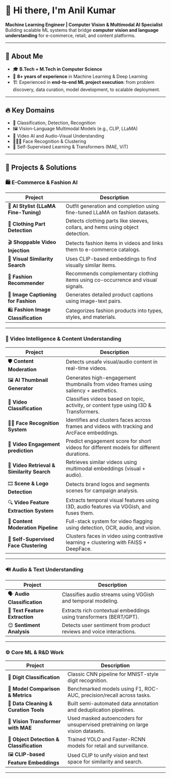 # 👋 Hi there, I'm Anil Kumar

**Machine Learning Engineer | Computer Vision & Multimodal AI Specialist**  
Building scalable ML systems that bridge **computer vision and language understanding** for e-commerce, retail, and content platforms.

---

## 🧠 About Me

- 🎓 **B.Tech + M.Tech in Computer Science**
- 💼 **8+ years of experience** in Machine Learning & Deep Learning
- 🏗️ Experienced in **end-to-end ML project execution**: from problem discovery, data curation, model development, to scalable deployment.
  <!-- - 📊 Spent 70–80% of my time on **data curation and preparation**, ensuring clean and relevant datasets for high-performing models. -->

---

## 🔥 Key Domains

- 🧠 Classification, Detection, Recognition
- 🖼️ Vision-Language Multimodal Models (e.g., CLIP, LLaMA)
- 🎥 Video AI and Audio-Visual Understanding
- 🧑‍🤝‍🧑 Face Recognition & Clustering
- 🧵 Self-Supervised Learning & Transformers (MAE, ViT)

---

## 🚀 Projects & Solutions

### 🛍️ E-Commerce & Fashion AI

| Project | Description |
|--------|-------------|
| 👗 **AI Stylist (LLaMA Fine-Tuning)** | Outfit generation and completion using fine-tuned LLaMA on fashion datasets. |
| 🧥 **Clothing Part Detection** | Detects clothing parts like sleeves, collars, and hems using object detection. |
| 🎬 **Shoppable Video Injection** | Detects fashion items in videos and links them to e-commerce catalogs. |
| 👗 **Visual Similarity Search** | Uses CLIP-based embeddings to find visually similar items. |
| 🧠 **Fashion Recommender** | Recommends complementary clothing items using co-occurrence and visual signals. |
| 🔎 **Image Captioning for Fashion** | Generates detailed product captions using image-text pairs. |
| 🛍️ **Fashion Image Classification** | Categorizes fashion products into types, styles, and materials. |

---

### 🎥 Video Intelligence & Content Understanding

| Project | Description |
|--------|-------------|
| 🛡️ **Content Moderation** | Detects unsafe visual/audio content in real-time videos. |
| 🖼️ **AI Thumbnail Generator** | Generates high-engagement thumbnails from video frames using saliency + aesthetics. |
| 🎥 **Video Classification** | Classifies videos based on topic, activity, or content type using I3D & Transformers. |
| 🧑‍🦰 **Face Recognition System** | Identifies and clusters faces across frames and videos with tracking and ArcFace embeddings. |
| 🎥 **Video Engagement prediction** | Predict engagement score for short videos for different models for different durations. |
| 🧠 **Video Retrieval & Similarity Search** | Retrieves similar videos using multimodal embeddings (visual + audio). |
| 🎞️ **Scene & Logo Detection** | Detects brand logos and segments scenes for campaign analysis. |
| 🔍 **Video Feature Extraction System** | Extracts temporal visual features using I3D, audio features via VGGish, and fuses them. |
| 🛑 **Content Moderation Pipeline** | Full-stack system for video flagging using detection, OCR, audio, and vision. |
| 👥 **Self-Supervised Face Clustering** | Clusters faces in video using contrastive learning + clustering with FAISS + DeepFace. |

---

### 🔊 Audio & Text Understanding

| Project | Description |
|--------|-------------|
| 🗣️ **Audio Classification** | Classifies audio streams using VGGish and temporal modeling. |
| 🧏 **Text Feature Extraction** | Extracts rich contextual embeddings using transformers (BERT/GPT). |
| 😊 **Sentiment Analysis** | Detects user sentiment from product reviews and voice interactions. |

---

### ⚙️ Core ML & R&D Work

| Project | Description |
|--------|-------------|
| 🔢 **Digit Classification** | Classic CNN pipeline for MNIST-style digit recognition. |
| 🧪 **Model Comparison & Metrics** | Benchmarked models using F1, ROC-AUC, precision/recall across tasks. |
| 🧼 **Data Cleaning & Curation Tools** | Built semi-automated data annotation and deduplication pipelines. |
| 🧵 **Vision Transformer with MAE** | Used masked autoencoders for unsupervised pretraining on large vision datasets. |
| 🤖 **Object Detection & Classification** | Trained YOLO and Faster-RCNN models for retail and surveillance. |
| 🖼️ **CLIP-based Feature Embeddings** | Used CLIP to unify vision and text space for similarity and search. |

---


